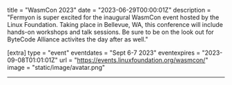 title = "WasmCon 2023"
date = "2023-06-29T00:00:01Z"
description = "Fermyon is super excited for the inaugural WasmCon event hosted by the Linux Foundation. Taking place in Bellevue, WA, this conference will include hands-on workshops and talk sessions. Be sure to be on the look out for ByteCode Alliance activites the day after as well."

[extra]
type = "event"
eventdates = "Sept 6-7 2023"
eventexpires = "2023-09-08T01:01:01Z"
url = "https://events.linuxfoundation.org/wasmcon/"
image = "static/image/avatar.png"

---
